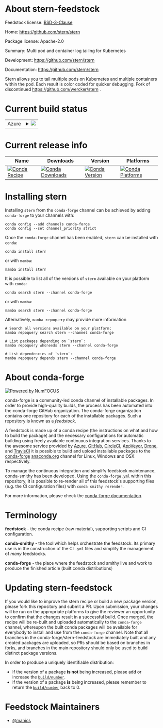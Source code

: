 About stern-feedstock
=====================

Feedstock license: [BSD-3-Clause](https://github.com/conda-forge/stern-feedstock/blob/main/LICENSE.txt)

Home: https://github.com/stern/stern

Package license: Apache-2.0

Summary: Multi pod and container log tailing for Kubernetes

Development: https://github.com/stern/stern

Documentation: https://github.com/stern/stern

Stern allows you to tail multiple pods on Kubernetes and multiple containers within the pod. Each result is color coded for quicker debugging.
Fork of discontinued https://github.com/wercker/stern .


Current build status
====================


<table>
    
  <tr>
    <td>Azure</td>
    <td>
      <details>
        <summary>
          <a href="https://dev.azure.com/conda-forge/feedstock-builds/_build/latest?definitionId=17150&branchName=main">
            <img src="https://dev.azure.com/conda-forge/feedstock-builds/_apis/build/status/stern-feedstock?branchName=main">
          </a>
        </summary>
        <table>
          <thead><tr><th>Variant</th><th>Status</th></tr></thead>
          <tbody><tr>
              <td>linux_64</td>
              <td>
                <a href="https://dev.azure.com/conda-forge/feedstock-builds/_build/latest?definitionId=17150&branchName=main">
                  <img src="https://dev.azure.com/conda-forge/feedstock-builds/_apis/build/status/stern-feedstock?branchName=main&jobName=linux&configuration=linux%20linux_64_" alt="variant">
                </a>
              </td>
            </tr><tr>
              <td>linux_aarch64</td>
              <td>
                <a href="https://dev.azure.com/conda-forge/feedstock-builds/_build/latest?definitionId=17150&branchName=main">
                  <img src="https://dev.azure.com/conda-forge/feedstock-builds/_apis/build/status/stern-feedstock?branchName=main&jobName=linux&configuration=linux%20linux_aarch64_" alt="variant">
                </a>
              </td>
            </tr><tr>
              <td>osx_64</td>
              <td>
                <a href="https://dev.azure.com/conda-forge/feedstock-builds/_build/latest?definitionId=17150&branchName=main">
                  <img src="https://dev.azure.com/conda-forge/feedstock-builds/_apis/build/status/stern-feedstock?branchName=main&jobName=osx&configuration=osx%20osx_64_" alt="variant">
                </a>
              </td>
            </tr><tr>
              <td>osx_arm64</td>
              <td>
                <a href="https://dev.azure.com/conda-forge/feedstock-builds/_build/latest?definitionId=17150&branchName=main">
                  <img src="https://dev.azure.com/conda-forge/feedstock-builds/_apis/build/status/stern-feedstock?branchName=main&jobName=osx&configuration=osx%20osx_arm64_" alt="variant">
                </a>
              </td>
            </tr><tr>
              <td>win_64</td>
              <td>
                <a href="https://dev.azure.com/conda-forge/feedstock-builds/_build/latest?definitionId=17150&branchName=main">
                  <img src="https://dev.azure.com/conda-forge/feedstock-builds/_apis/build/status/stern-feedstock?branchName=main&jobName=win&configuration=win%20win_64_" alt="variant">
                </a>
              </td>
            </tr>
          </tbody>
        </table>
      </details>
    </td>
  </tr>
</table>

Current release info
====================

| Name | Downloads | Version | Platforms |
| --- | --- | --- | --- |
| [![Conda Recipe](https://img.shields.io/badge/recipe-stern-green.svg)](https://anaconda.org/conda-forge/stern) | [![Conda Downloads](https://img.shields.io/conda/dn/conda-forge/stern.svg)](https://anaconda.org/conda-forge/stern) | [![Conda Version](https://img.shields.io/conda/vn/conda-forge/stern.svg)](https://anaconda.org/conda-forge/stern) | [![Conda Platforms](https://img.shields.io/conda/pn/conda-forge/stern.svg)](https://anaconda.org/conda-forge/stern) |

Installing stern
================

Installing `stern` from the `conda-forge` channel can be achieved by adding `conda-forge` to your channels with:

```
conda config --add channels conda-forge
conda config --set channel_priority strict
```

Once the `conda-forge` channel has been enabled, `stern` can be installed with `conda`:

```
conda install stern
```

or with `mamba`:

```
mamba install stern
```

It is possible to list all of the versions of `stern` available on your platform with `conda`:

```
conda search stern --channel conda-forge
```

or with `mamba`:

```
mamba search stern --channel conda-forge
```

Alternatively, `mamba repoquery` may provide more information:

```
# Search all versions available on your platform:
mamba repoquery search stern --channel conda-forge

# List packages depending on `stern`:
mamba repoquery whoneeds stern --channel conda-forge

# List dependencies of `stern`:
mamba repoquery depends stern --channel conda-forge
```


About conda-forge
=================

[![Powered by
NumFOCUS](https://img.shields.io/badge/powered%20by-NumFOCUS-orange.svg?style=flat&colorA=E1523D&colorB=007D8A)](https://numfocus.org)

conda-forge is a community-led conda channel of installable packages.
In order to provide high-quality builds, the process has been automated into the
conda-forge GitHub organization. The conda-forge organization contains one repository
for each of the installable packages. Such a repository is known as a *feedstock*.

A feedstock is made up of a conda recipe (the instructions on what and how to build
the package) and the necessary configurations for automatic building using freely
available continuous integration services. Thanks to the awesome service provided by
[Azure](https://azure.microsoft.com/en-us/services/devops/), [GitHub](https://github.com/),
[CircleCI](https://circleci.com/), [AppVeyor](https://www.appveyor.com/),
[Drone](https://cloud.drone.io/welcome), and [TravisCI](https://travis-ci.com/)
it is possible to build and upload installable packages to the
[conda-forge](https://anaconda.org/conda-forge) [anaconda.org](https://anaconda.org/)
channel for Linux, Windows and OSX respectively.

To manage the continuous integration and simplify feedstock maintenance,
[conda-smithy](https://github.com/conda-forge/conda-smithy) has been developed.
Using the ``conda-forge.yml`` within this repository, it is possible to re-render all of
this feedstock's supporting files (e.g. the CI configuration files) with ``conda smithy rerender``.

For more information, please check the [conda-forge documentation](https://conda-forge.org/docs/).

Terminology
===========

**feedstock** - the conda recipe (raw material), supporting scripts and CI configuration.

**conda-smithy** - the tool which helps orchestrate the feedstock.
                   Its primary use is in the construction of the CI ``.yml`` files
                   and simplify the management of *many* feedstocks.

**conda-forge** - the place where the feedstock and smithy live and work to
                  produce the finished article (built conda distributions)


Updating stern-feedstock
========================

If you would like to improve the stern recipe or build a new
package version, please fork this repository and submit a PR. Upon submission,
your changes will be run on the appropriate platforms to give the reviewer an
opportunity to confirm that the changes result in a successful build. Once
merged, the recipe will be re-built and uploaded automatically to the
`conda-forge` channel, whereupon the built conda packages will be available for
everybody to install and use from the `conda-forge` channel.
Note that all branches in the conda-forge/stern-feedstock are
immediately built and any created packages are uploaded, so PRs should be based
on branches in forks, and branches in the main repository should only be used to
build distinct package versions.

In order to produce a uniquely identifiable distribution:
 * If the version of a package **is not** being increased, please add or increase
   the [``build/number``](https://docs.conda.io/projects/conda-build/en/latest/resources/define-metadata.html#build-number-and-string).
 * If the version of a package **is** being increased, please remember to return
   the [``build/number``](https://docs.conda.io/projects/conda-build/en/latest/resources/define-metadata.html#build-number-and-string)
   back to 0.

Feedstock Maintainers
=====================

* [@manics](https://github.com/manics/)

